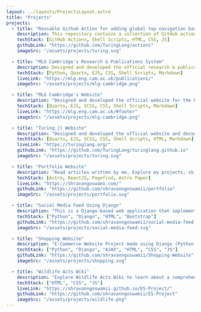 ```yaml
---
layout: ../layouts/ProjectsLayout.astro
title: "Projects"
projects:
  - title: "Reusable Github Action for adding global top navigation bar to Documenter.jl generated sites"
    description: This repository contains a collection of GitHub actions to be used across different TuringLang repositories. DocsNav action inserts a MultiDocumenter-style top navigation bar to Documenter.jl generated sites. DocsDocumenter action performs a complete build and deploy of Documenter.jl documentation, inserting the above navbar in the process.
    techStack: [GitHub Actions, Shell Scripts, HTML, CSS, JS]
    githubLink: "https://github.com/TuringLang/actions"
    imageSrc: "/assets/projects/turing.svg"

  - title: "MLG Cambridge's Research & Publications System"
    description: Designed and developed the official research & publication system for the Machine Learning Group at Cambridge University.
    techStack: [Python, Quarto, EJS, CSS, Shell Scripts, Markdown]
    liveLink: "https://mlg.eng.cam.ac.uk/publications/"
    imageSrc: "/assets/projects/mlg-cambridge.png"

  - title: "MLG Cambridge's Website"
    description: "Designed and developed the official website for the Machine Learning Group at Cambridge University. The site serves as a hub for research, events, and resources related to machine learning at the university!"
    techStack: [Quarto, EJS, SCSS, CSS, Shell Scripts, Markdown]
    liveLink: "https://mlg.eng.cam.ac.uk/#footer"
    imageSrc: "/assets/projects/mlg-cambridge.png"

  - title: "Turing.jl Website"
    description: "Designed and developed the official website and documentation for Turing.jl, a probabilistic programming framework for Julia."
    techStack: [Quarto, EJS, SCSS, CSS, Shell Scripts, HTML, Markdown]
    liveLink: "https://turinglang.org/"
    githubLink: "https://github.com/TuringLang/turinglang.github.io"
    imageSrc: "/assets/projects/turing.svg"

  - title: "Portfolio Website"
    description: "Read articles written by me, Explore my projects, skills, etc. Go Explore my Portfolio!"
    techStack: [Astro, ReactJS, Pagefind, Astro Paper]
    liveLink: "https://shravangoswami.com/"
    githubLink: "https://github.com/shravanngoswamii/portfolio"
    imageSrc: "/assets/projects/portfolio.svg"

  - title: "Social Media Feed Using Django"
    description: "This is a Django-based web application that implements a social media feed with features such as user authentication, posting, liking, commenting, searching other users, and managing user profiles."
    techStack: ["Python", "Django", "HTML", "Bootstrap"]
    githubLink: "https://github.com/shravanngoswamii/social-media-feed-django"
    imageSrc: "/assets/projects/social-media-feed.svg"

  - title: "Shopping Website"
    description: "E-Commerce Website Project made using Django (Python Framework), and AJAX to create a seamless, modern e-commerce experience, offering dynamic interactions and secure transactions."
    techStack: ["Python", "Django", "AJAX", "HTML", "CSS", "JS"]
    githubLink: "https://github.com/shravanngoswamii/Shopping-Website"
    imageSrc: "/assets/projects/shopping.svg"

  - title: "Wildlife Acts Wiki"
    description: "Explore Wildlife Acts Wiki to learn about a comprehensive collection of National and International Acts dedicated to the protection and conservation of wildlife in India & globally."
    techStack: ["HTML", "CSS", "JS"]
    liveLink: "https://shravanngoswamii.github.io/ES-Project/"
    githubLink: "https://github.com/shravanngoswamii/ES-Project"
    imageSrc: "/assets/projects/wildlife.png"
---
```

